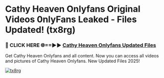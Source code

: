 # Cathy Heaven Onlyfans Original Videos 0nlyFans Leaked - Files Updated! (tx8rg)

<h3>🔴 CLICK HERE 🌐==►► <a href="https://tinyurl.com/2m67pmp6" rel="nofollow">Cathy Heaven Onlyfans Updated Files</a></h3>

Get Cathy Heaven Onlyfans and all content. Now you can access all videos and pictures of Cathy Heaven Onlyfans. New Updated Files 2025!

[![tx8rg](https://i.imgur.com/H4QAA4z.gif)](https://tinyurl.com/2m67pmp6)